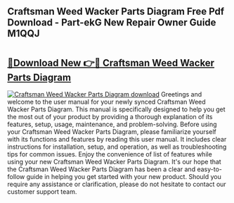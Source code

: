 ## Craftsman Weed Wacker Parts Diagram Free Pdf Download - Part-ekG New Repair Owner Guide M1QQJ

# <h2><a href="http://dfszls6.blite.top/?on=Craftsman+Weed+Wacker+Parts+Diagram">🔗Download New 👉🔴 Craftsman Weed Wacker Parts Diagram</a></h2>

[![Craftsman Weed Wacker Parts Diagram download](https://i.imgur.com/lujVjoI.png)](http://dfszls6.blite.top/?on=Craftsman+Weed+Wacker+Parts+Diagram)
Greetings and welcome to the user manual for your newly synced Craftsman Weed Wacker Parts Diagram. This manual is specifically designed to help you get the most out of your product by providing a thorough explanation of its features, setup, usage, maintenance, and problem-solving. Before using your Craftsman Weed Wacker Parts Diagram, please familiarize yourself with its functions and features by reading this user manual. It includes clear instructions for installation, setup, and operation, as well as troubleshooting tips for common issues. Enjoy the convenience of list of features while using your new Craftsman Weed Wacker Parts Diagram. It's our hope that the Craftsman Weed Wacker Parts Diagram has been a clear and easy-to-follow guide in helping you get started with your new product. Should you require any assistance or clarification, please do not hesitate to contact our customer support team.
